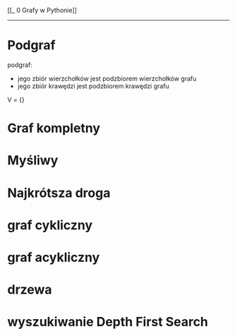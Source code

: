 [[_ 0 Grafy w Pythonie]]

----
# Podgraf
podgraf:
- jego zbiór wierzchołków jest podzbiorem wierzchołków grafu
- jego zbiór krawędzi jest podzbiorem krawędzi grafu

V = {}




# Graf kompletny






# Myśliwy






# Najkrótsza droga





# graf cykliczny










# graf acykliczny











# drzewa 




# wyszukiwanie Depth First Search





























